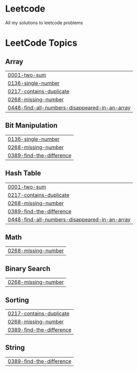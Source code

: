 # Leetcode
All my solutions to leetcode problems

<!---LeetCode Topics Start-->
# LeetCode Topics
## Array
|  |
| ------- |
| [0001-two-sum](https://github.com/Valorz-2/Leetcode/tree/master/0001-two-sum) |
| [0136-single-number](https://github.com/Valorz-2/Leetcode/tree/master/0136-single-number) |
| [0217-contains-duplicate](https://github.com/Valorz-2/Leetcode/tree/master/0217-contains-duplicate) |
| [0268-missing-number](https://github.com/Valorz-2/Leetcode/tree/master/0268-missing-number) |
| [0448-find-all-numbers-disappeared-in-an-array](https://github.com/Valorz-2/Leetcode/tree/master/0448-find-all-numbers-disappeared-in-an-array) |
## Bit Manipulation
|  |
| ------- |
| [0136-single-number](https://github.com/Valorz-2/Leetcode/tree/master/0136-single-number) |
| [0268-missing-number](https://github.com/Valorz-2/Leetcode/tree/master/0268-missing-number) |
| [0389-find-the-difference](https://github.com/Valorz-2/Leetcode/tree/master/0389-find-the-difference) |
## Hash Table
|  |
| ------- |
| [0001-two-sum](https://github.com/Valorz-2/Leetcode/tree/master/0001-two-sum) |
| [0217-contains-duplicate](https://github.com/Valorz-2/Leetcode/tree/master/0217-contains-duplicate) |
| [0268-missing-number](https://github.com/Valorz-2/Leetcode/tree/master/0268-missing-number) |
| [0389-find-the-difference](https://github.com/Valorz-2/Leetcode/tree/master/0389-find-the-difference) |
| [0448-find-all-numbers-disappeared-in-an-array](https://github.com/Valorz-2/Leetcode/tree/master/0448-find-all-numbers-disappeared-in-an-array) |
## Math
|  |
| ------- |
| [0268-missing-number](https://github.com/Valorz-2/Leetcode/tree/master/0268-missing-number) |
## Binary Search
|  |
| ------- |
| [0268-missing-number](https://github.com/Valorz-2/Leetcode/tree/master/0268-missing-number) |
## Sorting
|  |
| ------- |
| [0217-contains-duplicate](https://github.com/Valorz-2/Leetcode/tree/master/0217-contains-duplicate) |
| [0268-missing-number](https://github.com/Valorz-2/Leetcode/tree/master/0268-missing-number) |
| [0389-find-the-difference](https://github.com/Valorz-2/Leetcode/tree/master/0389-find-the-difference) |
## String
|  |
| ------- |
| [0389-find-the-difference](https://github.com/Valorz-2/Leetcode/tree/master/0389-find-the-difference) |
<!---LeetCode Topics End-->